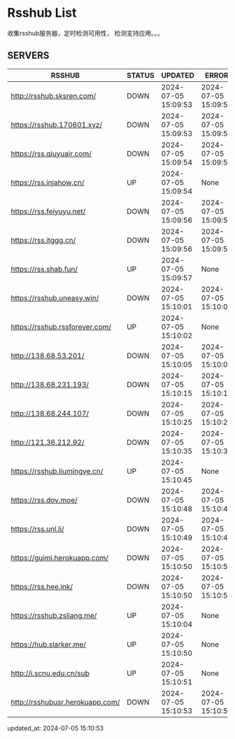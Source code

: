 # Rsshub List

收集rsshub服务器，定时检测可用性， 检测支持应用。。。


## SERVERS

|  RSSHUB   | STATUS  | UPDATED  | ERROR  | TWITTER |  
|  ----  | ----  | ----  | ----  | ---- |  
| http://rsshub.sksren.com/ | DOWN | 2024-07-05 15:09:53 | 2024-07-05 15:09:53 |  
| https://rsshub.170601.xyz/ | DOWN | 2024-07-05 15:09:53 | 2024-07-05 15:09:53 |  
| https://rss.qiuyuair.com/ | DOWN | 2024-07-05 15:09:54 | 2024-07-05 15:09:54 |  
| https://rss.injahow.cn/ | UP | 2024-07-05 15:09:54 | None ||  
| https://rss.feiyuyu.net/ | DOWN | 2024-07-05 15:09:56 | 2024-07-05 15:09:56 |  
| https://rss.itggg.cn/ | DOWN | 2024-07-05 15:09:56 | 2024-07-05 15:09:56 |  
| https://rss.shab.fun/ | UP | 2024-07-05 15:09:57 | None ||  
| https://rsshub.uneasy.win/ | DOWN | 2024-07-05 15:10:01 | 2024-07-05 15:10:01 |  
| https://rsshub.rssforever.com/ | UP | 2024-07-05 15:10:02 | None ||  
| http://138.68.53.201/ | DOWN | 2024-07-05 15:10:05 | 2024-07-05 15:10:05 |  
| http://138.68.231.193/ | DOWN | 2024-07-05 15:10:15 | 2024-07-05 15:10:15 |  
| http://138.68.244.107/ | DOWN | 2024-07-05 15:10:25 | 2024-07-05 15:10:25 |  
| http://121.36.212.92/ | DOWN | 2024-07-05 15:10:35 | 2024-07-05 15:10:35 |  
| https://rsshub.liumingye.cn/ | UP | 2024-07-05 15:10:45 | None ||  
| https://rss.dov.moe/ | DOWN | 2024-07-05 15:10:48 | 2024-07-05 15:10:48 |  
| https://rss.unl.li/ | DOWN | 2024-07-05 15:10:49 | 2024-07-05 15:10:49 |  
| https://guimi.herokuapp.com/ | DOWN | 2024-07-05 15:10:50 | 2024-07-05 15:10:50 |  
| https://rss.hee.ink/ | DOWN | 2024-07-05 15:10:50 | 2024-07-05 15:10:50 |  
| https://rsshub.zsliang.me/ | UP | 2024-07-05 15:10:04 | None |OK|  
| https://hub.slarker.me/ | UP | 2024-07-05 15:10:50 | None ||  
| http://i.scnu.edu.cn/sub | UP | 2024-07-05 15:10:51 | None ||  
| http://rsshubusr.herokuapp.com/ | DOWN | 2024-07-05 15:10:53 | 2024-07-05 15:10:53 |  
  

updated_at: 2024-07-05 15:10:53  
